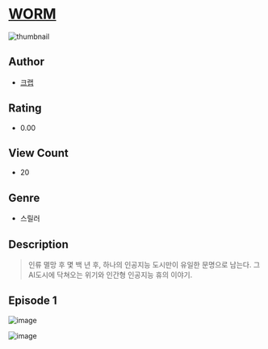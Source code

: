 # [WORM](https://comic.naver.com/challenge/list?titleId=810294)
![thumbnail](https://image-comic.pstatic.net/user_contents_data/challenge_comic/2023/05/23/315715/upload_3904682669584757040_480x623.jpeg)

## Author
- [크랩](https://comic.naver.com/artistTitle?id=315715)

## Rating
- 0.00

## View Count
- 20

## Genre
- 스릴러

## Description
> 인류 멸망 후 몇 백 년 후, 하나의 인공지능 도시만이 유일한 문명으로 남는다. 그 AI도시에 닥쳐오는 위기와 인간형 인공지능 휴의 이야기.


## Episode 1
![image](https://image-comic.pstatic.net/user_contents_data/challenge_comic/2023/05/23/315715/upload_7364055218300926004.jpeg)

![image](https://image-comic.pstatic.net/user_contents_data/challenge_comic/2023/05/23/315715/upload_3919029311971288377.jpeg)
